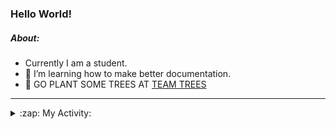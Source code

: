### Hello World!

##### About:
- Currently I am a student.
- 🌱 I’m learning how to make better documentation.
- 🌱 GO PLANT SOME TREES AT [TEAM TREES](https://teamtrees.org/)

---
<details>
  <summary>:zap: My Activity:</summary>
  
<!--START_SECTION:waka-->
![Code Time](http://img.shields.io/badge/Code%20Time-1%2C132%20hrs%2056%20mins-blue)

**I'm a Night 🦉** 

```text
🌞 Morning                1269 commits        ██░░░░░░░░░░░░░░░░░░░░░░░   08.79 % 
🌆 Daytime                5237 commits        █████████░░░░░░░░░░░░░░░░   36.26 % 
🌃 Evening                4153 commits        ███████░░░░░░░░░░░░░░░░░░   28.75 % 
🌙 Night                  3784 commits        ███████░░░░░░░░░░░░░░░░░░   26.20 % 
```
📅 **I'm Most Productive on Wednesday** 

```text
Monday                   2215 commits        ████░░░░░░░░░░░░░░░░░░░░░   15.34 % 
Tuesday                  1836 commits        ███░░░░░░░░░░░░░░░░░░░░░░   12.71 % 
Wednesday                3365 commits        ██████░░░░░░░░░░░░░░░░░░░   23.30 % 
Thursday                 1738 commits        ███░░░░░░░░░░░░░░░░░░░░░░   12.03 % 
Friday                   1394 commits        ██░░░░░░░░░░░░░░░░░░░░░░░   09.65 % 
Saturday                 1301 commits        ██░░░░░░░░░░░░░░░░░░░░░░░   09.01 % 
Sunday                   2594 commits        ████░░░░░░░░░░░░░░░░░░░░░   17.96 % 
```


📊 **This Week I Spent My Time On** 

```text
🔥 Editors: 
VS Code                  51 mins             █████████████████████████   100.00 % 

🐱‍💻 Projects: 
praise                   51 mins             █████████████████████████   100.00 % 
```


 Last Updated on 09/06/2023 01:35:49 UTC
<!--END_SECTION:waka-->
</details>
